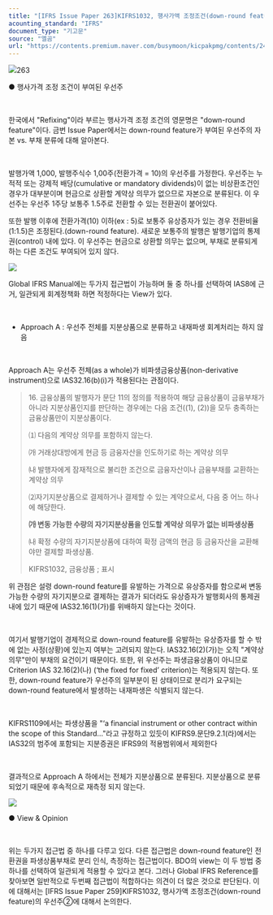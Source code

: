 ```yaml
---
title: "[IFRS Issue Paper 263]KIFRS1032, 행사가액 조정조건(down-round feature)의 우선주①"
acounting_standard: "IFRS"
document_type: "기고문"
source: "엘곰"
url: "https://contents.premium.naver.com/busymoon/kicpakpmg/contents/241016174954774if"
---
```

![](https://n2.news.naver.com/l.gif?type=content)263

● 행사가격 조정 조건이 부여된 우선주

​

한국에서 "Refixing"이라 부르는 행사가격 조정 조건의 영문명은 "down-round feature"이다. 금번 Issue Paper에서는 down-round feature가 부여된 우선주의 자본 vs. 부채 분류에 대해 알아본다.

​

발행가액 1,000, 발행주식수 1,00주(전환가격 = 10)의 우선주를 가정한다. 우선주는 누적적 또는 강제적 배당(cumulative or mandatory dividends)이 없는 비상환조건인 경우가 대부분이며 현금으로 상환할 계약상 의무가 없으므로 자본으로 분류된다. 이 우선주는 우선주 1주당 보통주 1.5주로 전환할 수 있는 전환권이 붙어있다.

또한 발행 이후에 전환가격(10) 이하(ex : 5)로 보통주 유상증자가 있는 경우 전환비율(1:1.5)은 조정된다.(down-round feature). 새로운 보통주의 발행은 발행기업의 통제권(control) 내에 있다. 이 우선주는 현금으로 상환할 의무는 없으며, 부채로 분류되게 하는 다른 조건도 부여되어 있지 않다.

![](https://scs-phinf.pstatic.net/MjAyNDEwMTZfODIg/MDAxNzI5MDY2MjQwMTgz.uf0JdxHDsDe6R6R6Ahi4IyAFR2b8nWW2YDWfknJOQRYg.TNfSexSm1VnFsEpehn6VeF5CihLu_QEuT_T0SEOAFYMg.PNG/image.png?type=w800)

Global IFRS Manual에는 두가지 접근법이 가능하며 둘 중 하나를 선택하여 IAS8에 근거, 일관되게 회계정책화 하면 적정하다는 View가 있다.

​

- Approach A : 우선주 전체를 지분상품으로 분류하고 내재파생 회계처리는 하지 않음

​

Approach A는 우선주 전체(as a whole)가 비파생금융상품(non-derivative instrument)으로 IAS32.16(b)(i)가 적용된다는 관점이다.

> 16\. 금융상품의 발행자가 문단 11의 정의를 적용하여 해당 금융상품이 금융부채가 아니라 지분상품인지를 판단하는 경우에는 다음 조건((1), (2))을 모두 충족하는 금융상품만이 지분상품이다.
> 
> ⑴ 다음의 계약상 의무를 포함하지 않는다.
> 
> ㈎ 거래상대방에게 현금 등 금융자산을 인도하기로 하는 계약상 의무
> 
> ㈏ 발행자에게 잠재적으로 불리한 조건으로 금융자산이나 금융부채를 교환하는 계약상 의무
> 
> ⑵자기지분상품으로 결제하거나 결제할 수 있는 계약으로서, 다음 중 어느 하나에 해당한다.
> 
> **㈎ 변동 가능한 수량의 자기지분상품을 인도할 계약상 의무가 없는 비파생상품**
> 
> ㈏ 확정 수량의 자기지분상품에 대하여 확정 금액의 현금 등 금융자산을 교환해야만 결제할 파생상품.
> 
> KIFRS1032, 금융상품 ; 표시

위 관점은 설령 down-round feature를 유발하는 가격으로 유상증자를 함으로써 변동가능한 수량의 자기지분으로 결제하는 결과가 되더라도 유상증자가 발행회사의 통제권 내에 있기 때문에 IAS32.16(1)(가)를 위배하지 않는다는 것이다.

​

여기서 발행기업이 경제적으로 down-round feature를 유발하는 유상증자를 할 수 밖에 없는 사정(상황)에 있는지 여부는 고려되지 않는다. IAS32.16(2)(가)는 오직 "계약상의무"만이 부채의 요건이기 때문이다. 또한, 위 우선주는 파생금융상품이 아니므로 Criterion IAS 32.16(2)(나) (‘the fixed for fixed’ criterion)는 적용되지 않는다. 또한, down-round feature가 우선주의 일부분이 된 상태이므로 분리가 요구되는 down-round feature에서 발생하는 내재파생은 식별되지 않는다.

​

KIFRS1109에서는 파생상품을 "‘a financial instrument or other contract within the scope of this Standard…"라고 규정하고 있듯이 KIFRS9.문단9.2.1(라)에서는 IAS32의 범주에 포함되는 지분증권은 IFRS9의 적용범위에서 제외한다

​

결과적으로 Approach A 하에서는 전체가 지분상품으로 분류된다. 지분상품으로 분류되었기 때문에 후속적으로 재측정 되지 않는다.

![](https://scs-phinf.pstatic.net/MjAyNDEwMTZfNiAg/MDAxNzI5MDY4NDQxNDE1.jTJVT8Wtl_gVkK7VyQcWtliGv0GoSHlF4-L2OAdncLIg.jbWKDj7oRc6XWLSubJlt9PQf87Cliba0j0Wf3re6pQkg.PNG/image.png?type=w800)

● View & Opinion

​

위는 두가지 접근법 중 하나를 다루고 있다. 다른 접근법은 down-round feature인 전환권을 파생상품부채로 분리 인식, 측정하는 접근법이다. BDO의 view는 이 두 방법 중 하나를 선택하여 일관되게 적용할 수 있다고 본다. 그러나 Global IFRS Reference를 찾아보면 일반적으로 두번째 접근법이 적합하다는 의견이 더 많은 것으로 판단된다. 이에 대해서는 \[IFRS Issue Paper 259\]KIFRS1032, 행사가액 조정조건(down-round feature)의 우선주②에 대해서 논의한다.

​

​